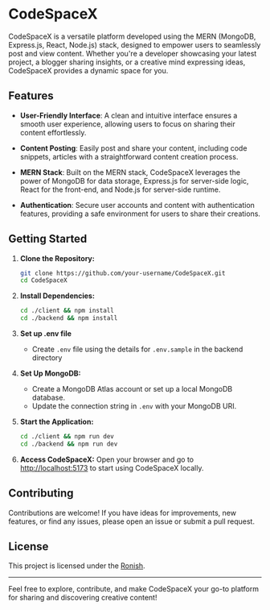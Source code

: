 # CodeSpaceX

CodeSpaceX is a versatile platform developed using the MERN (MongoDB, Express.js, React, Node.js) stack, designed to empower users to seamlessly post and view content. Whether you're a developer showcasing your latest project, a blogger sharing insights, or a creative mind expressing ideas, CodeSpaceX provides a dynamic space for you.

## Features

- **User-Friendly Interface**: A clean and intuitive interface ensures a smooth user experience, allowing users to focus on sharing their content effortlessly.

- **Content Posting**: Easily post and share your content, including code snippets, articles with a straightforward content creation process.

- **MERN Stack**: Built on the MERN stack, CodeSpaceX leverages the power of MongoDB for data storage, Express.js for server-side logic, React for the front-end, and Node.js for server-side runtime.

- **Authentication**: Secure user accounts and content with authentication features, providing a safe environment for users to share their creations.

## Getting Started

1. **Clone the Repository:**
   ```bash
   git clone https://github.com/your-username/CodeSpaceX.git
   cd CodeSpaceX
   ```

2. **Install Dependencies:**
   ```bash
   cd ./client && npm install
   cd ./backend && npm install
   ```

3. **Set up .env file**
   - Create `.env` file using the details for `.env.sample` in the backend directory

4. **Set Up MongoDB:**
   - Create a MongoDB Atlas account or set up a local MongoDB database.
   - Update the connection string in `.env` with your MongoDB URI.

5. **Start the Application:**
   ```bash
   cd ./client && npm run dev
   cd ./backend && npm run dev
   ```

6. **Access CodeSpaceX:**
   Open your browser and go to [http://localhost:5173](http://localhost:5173) to start using CodeSpaceX locally.

## Contributing

Contributions are welcome! If you have ideas for improvements, new features, or find any issues, please open an issue or submit a pull request.

## License

This project is licensed under the [Ronish](https://github.com/ronishg27). 

---

Feel free to explore, contribute, and make CodeSpaceX your go-to platform for sharing and discovering creative content!



